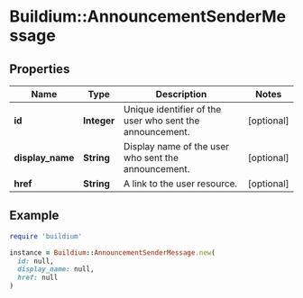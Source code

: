 # Buildium::AnnouncementSenderMessage

## Properties

| Name | Type | Description | Notes |
| ---- | ---- | ----------- | ----- |
| **id** | **Integer** | Unique identifier of the user who sent the announcement. | [optional] |
| **display_name** | **String** | Display name of the user who sent the announcement. | [optional] |
| **href** | **String** | A link to the user resource. | [optional] |

## Example

```ruby
require 'buildium'

instance = Buildium::AnnouncementSenderMessage.new(
  id: null,
  display_name: null,
  href: null
)
```

